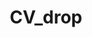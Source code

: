 ---
layout: page
title: CV_drop
nav: false
dropdown: true
children: 
    - title: Curriculum Vitæ
      permalink: /CV/
    - title: divider
    - title: publications
      permalink: /publications/
    - title: divider
    - title: talks & posters
      permalink: /talks/
---